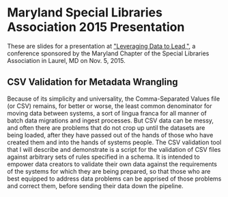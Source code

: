 # Maryland Special Libraries Association 2015 Presentation
These are slides for a presentation at ["Leveraging Data to Lead,"](http://maryland.sla.org/data.html), a conference sponsored by the Maryland Chapter of the Special Libraries Association in Laurel, MD on Nov. 5, 2015.

## CSV Validation for Metadata Wrangling
Because of its simplicity and universality, the Comma-Separated Values file (or CSV) remains, for better or worse, the least common denominator for moving data between systems, a sort of lingua franca for all manner of batch data migrations and ingest processes. But CSV data can be messy, and often there are problems that do not crop up until the datasets are being loaded, after they have passed out of the hands of those who have created them and into the hands of systems people. The CSV validation tool that I will describe and demonstrate is a script for the validation of CSV files against arbitrary sets of rules specified in a schema. It is intended to empower data creators to validate their own data against the requirements of the systems for which they are being prepared, so that those who are best equipped to address data problems can be apprised of those problems and correct them, before sending their data down the pipeline.
